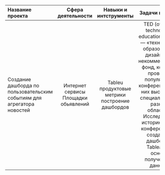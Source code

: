 | Название проекта | Сфера деятельности  |  Навыки и интструменты  | Задачи проекта  |Описание проекта |
|:------------- |:---------------:|:---------------:|:---------------:| :-------------:|
| Создание дашборда по пользовательским событиям для агрегатора новостей     | Интернет сервисы Площадки обьявлений        |Tableu продуктовые метрики построение дашбордов        |TED (от англ. technology, education, design — «технологии, образование, дизайн») — некоммерческий фонд, который проводит популярные конференции. На них выступают специалисты из разных областей. Исследовала историю TED-конференций и создадите дашборд в Tableau на основе полученных данных.      |       Подготовила интерактивный дашборд на основе данных о конференциях. Для создания дашбордов использовала BI-инструмент Tableau.    |
